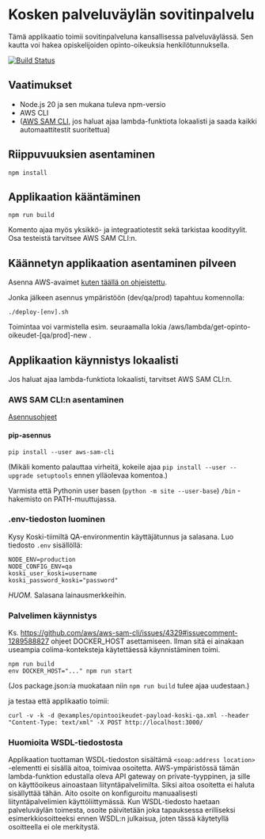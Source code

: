 # Kosken palveluväylän sovitinpalvelu

Tämä applikaatio toimii sovitinpalveluna kansallisessa palveluväylässä.
Sen kautta voi hakea opiskelijoiden opinto-oikeuksia henkilötunnuksella.

[![Build Status](https://travis-ci.com/Opetushallitus/koski-mydata.svg?branch=master)](https://travis-ci.com/Opetushallitus/koski-mydata)

## Vaatimukset

- Node.js 20 ja sen mukana tuleva npm-versio
- AWS CLI
- ([AWS SAM CLI](https://github.com/awslabs/aws-sam-cli), jos haluat ajaa lambda-funktiota lokaalisti ja saada kaikki automaattitestit suoritettua)

## Riippuvuuksien asentaminen

```
npm install
```

## Applikaation kääntäminen

```
npm run build
```

Komento ajaa myös yksikkö- ja integraatiotestit sekä tarkistaa koodityylit. Osa testeistä tarvitsee AWS SAM CLI:n.

## Käännetyn applikaation asentaminen pilveen

Asenna AWS-avaimet [kuten täällä on ohjeistettu](https://github.com/Opetushallitus/koski-aws-infra#2-api-avaimien-ja-tilien-asennus).

Jonka jälkeen asennus ympäristöön (dev/qa/prod) tapahtuu komennolla:

```shell
./deploy-[env].sh
```

Toimintaa voi varmistella esim. seuraamalla lokia /aws/lambda/get-opinto-oikeudet-[qa/prod]-new .

## Applikaation käynnistys lokaalisti

Jos haluat ajaa lambda-funktiota lokaalisti, tarvitset AWS SAM CLI:n.

### AWS SAM CLI:n asentaminen

[Asennusohjeet](https://docs.aws.amazon.com/serverless-application-model/latest/developerguide/install-sam-cli.html)

#### pip-asennus

```
pip install --user aws-sam-cli
```

(Mikäli komento palauttaa virheitä,  kokeile ajaa `pip install --user --upgrade setuptools` ennen ylläolevaa komentoa.)

Varmista että Pythonin user basen (`python -m site --user-base`) `/bin` -hakemisto on PATH-muuttujassa.

### .env-tiedoston luominen

Kysy Koski-tiimiltä QA-environmentin käyttäjätunnus ja salasana.
Luo tiedosto ```.env``` sisällöllä:
```
NODE_ENV=production
NODE_CONFIG_ENV=qa
koski_user_koski=username
koski_password_koski="password"
```

*HUOM.* Salasana lainausmerkkeihin.

### Palvelimen käynnistys

Ks. https://github.com/aws/aws-sam-cli/issues/4329#issuecomment-1289588827 ohjeet DOCKER_HOST asettamiseen. Ilman sitä ei ainakaan useampia colima-konteksteja käytettäessä käynnistäminen toimi.

```
npm run build
env DOCKER_HOST="..." npm run start
```

(Jos package.json:ia muokataan niin `npm run build` tulee ajaa uudestaan.)

ja testaa että applikaatio toimii:
```
curl -v -k -d @examples/opintooikeudet-payload-koski-qa.xml --header "Content-Type: text/xml" -X POST http://localhost:3000/
```

### Huomioita WSDL-tiedostosta

Applikaation tuottaman WSDL-tiedoston sisältämä `<soap:address location>` -elementti ei sisällä aitoa, toimivaa
osoitetta. AWS-ympäristössä tämän lambda-funktion edustalla oleva API gateway on private-tyyppinen, ja sille on
käyttöoikeus ainoastaan liityntäpalvelimilta. Siksi aitoa osoitetta ei haluta sisällyttää tähän. Aito osoite on
konfiguroitu manuaalisesti liityntäpalvelimien käyttöliittymässä. Kun WSDL-tiedosto haetaan palveluväylän toimesta,
osoite päivitetään joka tapauksessa erilliseksi esimerkkiosoitteeksi ennen WSDL:n julkaisua, joten tässä käytetyllä
osoitteella ei ole merkitystä.
